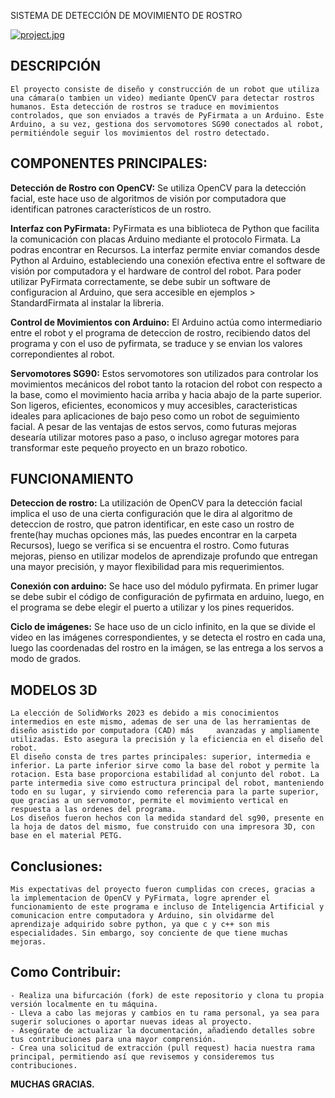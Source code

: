 
  SISTEMA DE DETECCIÓN DE MOVIMIENTO DE ROSTRO

[![project.jpg](https://i.postimg.cc/SNBFm1tQ/project.jpg)](https://postimg.cc/56Sk3gVD)

## DESCRIPCIÓN
	El proyecto consiste de diseño y construcción de un robot que utiliza una cámara(o tambien un video) mediante OpenCV para detectar rostros humanos. Esta detección de rostros se traduce en movimientos controlados, que son enviados a través de PyFirmata a un Arduino. Este Arduino, a su vez, gestiona dos servomotores SG90 conectados al robot, permitiéndole seguir los movimientos del rostro detectado.

## COMPONENTES PRINCIPALES:

**Detección de Rostro con OpenCV:**
	Se utiliza OpenCV para la detección facial, este hace uso de algoritmos de visión por computadora que identifican patrones característicos de un rostro.

**Interfaz con PyFirmata:**
	PyFirmata es una biblioteca de Python que facilita la comunicación con placas Arduino mediante el protocolo Firmata. La podras encontrar en Recursos.
	La interfaz permite enviar comandos desde Python al Arduino, estableciendo una conexión efectiva entre el software de visión por computadora y el hardware de control del robot.
	Para poder utilizar PyFirmata correctamente, se debe subir un software de configuracion al Arduino, que sera accesible en ejemplos > StandardFirmata al instalar la libreria.
  
**Control de Movimientos con Arduino:**
	El Arduino actúa como intermediario entre el robot y el programa de deteccion de rostro, recibiendo datos del programa y con el uso de pyfirmata, se traduce y se envian los    valores correpondientes al robot.

**Servomotores SG90:**
	Estos servomotores son utilizados para controlar los movimientos mecánicos del robot tanto la rotacion del robot con respecto a la base, como el movimiento hacia arriba y      hacia abajo de la parte superior. Son ligeros, eficientes, economicos y muy accesibles, caracteristicas ideales para aplicaciones de bajo peso como un robot de seguimiento facial.
	A pesar de las ventajas de estos servos, como futuras mejoras desearía utilizar motores paso a paso, o incluso agregar motores para transformar este pequeño proyecto en un     brazo robotico.

## FUNCIONAMIENTO

**Deteccion de rostro:** 
 	La utilización de OpenCV para la detección facial implica el uso de una cierta configuración que le dira al algoritmo de deteccion de rostro, que patron identificar, en este         caso un rostro de frente(hay muchas opciones más, las puedes encontrar en la carpeta Recursos), luego se verifica si se encuentra el rostro. Como futuras mejoras, pienso en            utilizar modelos de aprendizaje profundo que entregan una mayor precisión, y mayor flexibilidad para mis requerimientos.

**Conexión con arduino:** 
	Se hace uso del módulo pyfirmata. En primer lugar se debe subir el código de configuración de pyfirmata en arduino, luego, en el programa se debe elegir el puerto a utilizar y       los pines requeridos.

**Ciclo de imágenes:**
	Se hace uso de un ciclo infinito, en la que se divide el video en las imágenes correspondientes, y se detecta el rostro en cada una, luego las coordenadas del 				rostro en la imágen, se las entrega a los servos a modo de grados.

## MODELOS 3D
	La elección de SolidWorks 2023 es debido a mis conocimientos intermedios en este mismo, ademas de ser una de las herramientas de diseño asistido por computadora (CAD) más     avanzadas y ampliamente utilizadas. Esto asegura la precisión y la eficiencia en el diseño del robot.
	El diseño consta de tres partes principales: superior, intermedia e inferior. La parte inferior sirve como la base del robot y permite la rotacion. Esta base proporciona estabilidad al conjunto del robot. La parte intermedia sive como estructura principal del robot, manteniendo todo en su lugar, y sirviendo como referencia para la parte superior, que gracias a un servomotor, permite el movimiento vertical en respuesta a las ordenes del programa.
	Los diseños fueron hechos con la medida standard del sg90, presente en la hoja de datos del mismo, fue construido con una impresora 3D, con base en el material PETG.

## Conclusiones:
	Mis expectativas del proyecto fueron cumplidas con creces, gracias a la implementacion de OpenCV y PyFirmata, logre aprender el funcionamiento de este programa e incluso de Inteligencia Artificial y comunicacion entre computadora y Arduino, sin olvidarme del aprendizaje adquirido sobre python, ya que c y c++ son mis especialidades. Sin embargo, soy conciente de que tiene muchas mejoras.

## Como Contribuir:
	- Realiza una bifurcación (fork) de este repositorio y clona tu propia versión localmente en tu máquina.
	- Lleva a cabo las mejoras y cambios en tu rama personal, ya sea para sugerir soluciones o aportar nuevas ideas al proyecto.
	- Asegúrate de actualizar la documentación, añadiendo detalles sobre tus contribuciones para una mayor comprensión.
	- Crea una solicitud de extracción (pull request) hacia nuestra rama principal, permitiendo así que revisemos y consideremos tus contribuciones.

**MUCHAS GRACIAS.**
